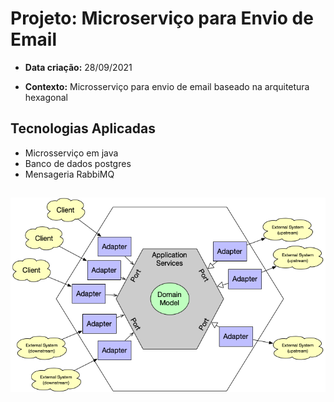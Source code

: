 # Projeto: Microserviço para Envio de Email</h1>

* **Data criação:** 28/09/2021

* **Contexto:** Microsserviço para envio de email baseado na arquitetura hexagonal
  
## Tecnologias Aplicadas

* Microsserviço em java 
* Banco de dados postgres
* Mensageria RabbiMQ

## 

<img src="images/hexagonal-architecture.png" alt="hexagonal-architecture.png" width="700">